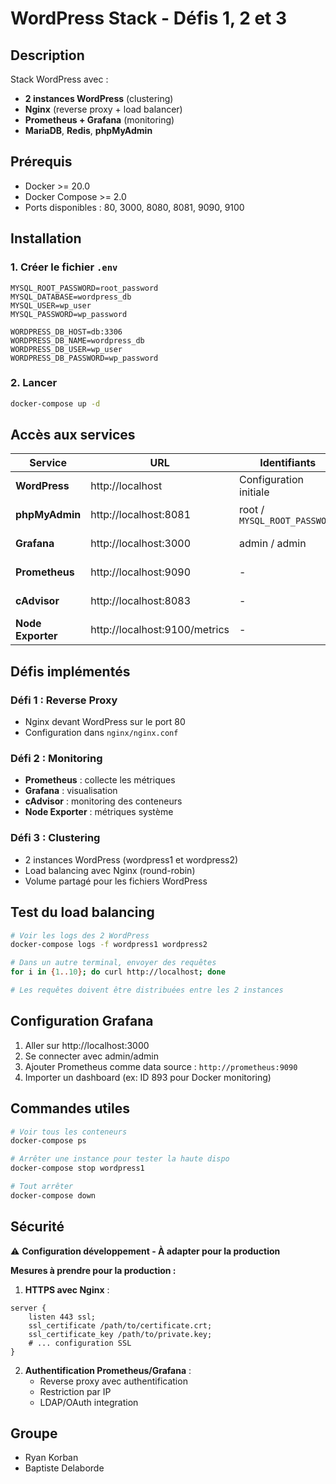 # WordPress Stack - Défis 1, 2 et 3

## Description

Stack WordPress avec :
- **2 instances WordPress** (clustering)
- **Nginx** (reverse proxy + load balancer)
- **Prometheus + Grafana** (monitoring)
- **MariaDB**, **Redis**, **phpMyAdmin**

## Prérequis

- Docker >= 20.0
- Docker Compose >= 2.0
- Ports disponibles : 80, 3000, 8080, 8081, 9090, 9100

## Installation

### 1. Créer le fichier `.env`
```env
MYSQL_ROOT_PASSWORD=root_password
MYSQL_DATABASE=wordpress_db
MYSQL_USER=wp_user
MYSQL_PASSWORD=wp_password

WORDPRESS_DB_HOST=db:3306
WORDPRESS_DB_NAME=wordpress_db
WORDPRESS_DB_USER=wp_user
WORDPRESS_DB_PASSWORD=wp_password
```

### 2. Lancer
```bash
docker-compose up -d
```

## Accès aux services

| Service | URL | Identifiants | Description |
|---------|-----|--------------|-------------|
| **WordPress** | http://localhost | Configuration initiale | Site principal via Nginx |
| **phpMyAdmin** | http://localhost:8081 | root / `MYSQL_ROOT_PASSWORD` | Administration BDD |
| **Grafana** | http://localhost:3000 | admin / admin | Dashboards monitoring |
| **Prometheus** | http://localhost:9090 | - | Métriques et requêtes |
| **cAdvisor** | http://localhost:8083 | - | Monitoring conteneurs |
| **Node Exporter** | http://localhost:9100/metrics | - | Métriques système |


## Défis implémentés

### Défi 1 : Reverse Proxy
- Nginx devant WordPress sur le port 80
- Configuration dans `nginx/nginx.conf`

### Défi 2 : Monitoring
- **Prometheus** : collecte les métriques
- **Grafana** : visualisation
- **cAdvisor** : monitoring des conteneurs
- **Node Exporter** : métriques système

### Défi 3 : Clustering
- 2 instances WordPress (wordpress1 et wordpress2)
- Load balancing avec Nginx (round-robin)
- Volume partagé pour les fichiers WordPress

## Test du load balancing

```bash
# Voir les logs des 2 WordPress
docker-compose logs -f wordpress1 wordpress2

# Dans un autre terminal, envoyer des requêtes
for i in {1..10}; do curl http://localhost; done

# Les requêtes doivent être distribuées entre les 2 instances
```

## Configuration Grafana

1. Aller sur http://localhost:3000
2. Se connecter avec admin/admin
3. Ajouter Prometheus comme data source : `http://prometheus:9090`
4. Importer un dashboard (ex: ID 893 pour Docker monitoring)

## Commandes utiles

```bash
# Voir tous les conteneurs
docker-compose ps

# Arrêter une instance pour tester la haute dispo
docker-compose stop wordpress1

# Tout arrêter
docker-compose down
```

## Sécurité 

⚠️ **Configuration développement - À adapter pour la production**

**Mesures à prendre pour la production :**

1. **HTTPS avec Nginx** :
```nginx
server {
    listen 443 ssl;
    ssl_certificate /path/to/certificate.crt;
    ssl_certificate_key /path/to/private.key;
    # ... configuration SSL
}
```

2. **Authentification Prometheus/Grafana** :
   - Reverse proxy avec authentification
   - Restriction par IP
   - LDAP/OAuth integration


## Groupe

- Ryan Korban
- Baptiste Delaborde
